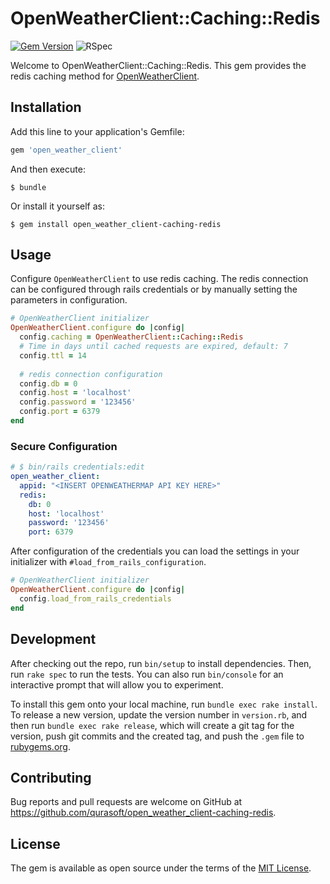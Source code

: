 # OpenWeatherClient::Caching::Redis

[![Gem Version](https://badge.fury.io/rb/open_weather_client-caching-redis.svg)](https://badge.fury.io/rb/open_weather_client-caching-redis)
![RSpec](https://github.com/qurasoft/open_weather_client-caching-redis/actions/workflows/ruby.yml/badge.svg)

Welcome to OpenWeatherClient::Caching::Redis.
This gem provides the redis caching method for [OpenWeatherClient](https://github.com/qurasoft/open_waether_client).

## Installation

Add this line to your application's Gemfile:

```ruby
gem 'open_weather_client'
```

And then execute:

    $ bundle

Or install it yourself as:

    $ gem install open_weather_client-caching-redis

## Usage

Configure `OpenWeatherClient` to use redis caching.
The redis connection can be configured through rails credentials or by manually setting the parameters in configuration.

```ruby
# OpenWeatherClient initializer
OpenWeatherClient.configure do |config|
  config.caching = OpenWeatherClient::Caching::Redis
  # Time in days until cached requests are expired, default: 7
  config.ttl = 14
  
  # redis connection configuration
  config.db = 0
  config.host = 'localhost'
  config.password = '123456'
  config.port = 6379
end
```

### Secure Configuration

```yaml
# $ bin/rails credentials:edit
open_weather_client:
  appid: "<INSERT OPENWEATHERMAP API KEY HERE>"
  redis:
    db: 0
    host: 'localhost'
    password: '123456'
    port: 6379
```

After configuration of the credentials you can load the settings in your initializer with `#load_from_rails_configuration`.

```ruby
# OpenWeatherClient initializer
OpenWeatherClient.configure do |config|
  config.load_from_rails_credentials
end
```

## Development

After checking out the repo, run `bin/setup` to install dependencies.
Then, run `rake spec` to run the tests.
You can also run `bin/console` for an interactive prompt that will allow you to experiment.

To install this gem onto your local machine, run `bundle exec rake install`.
To release a new version, update the version number in `version.rb`, and then run `bundle exec rake release`, which will create a git tag for the version, push git commits and the created tag, and push the `.gem` file to [rubygems.org](https://rubygems.org).

## Contributing

Bug reports and pull requests are welcome on GitHub at https://github.com/qurasoft/open_weather_client-caching-redis.

## License

The gem is available as open source under the terms of the [MIT License](https://opensource.org/licenses/MIT).

